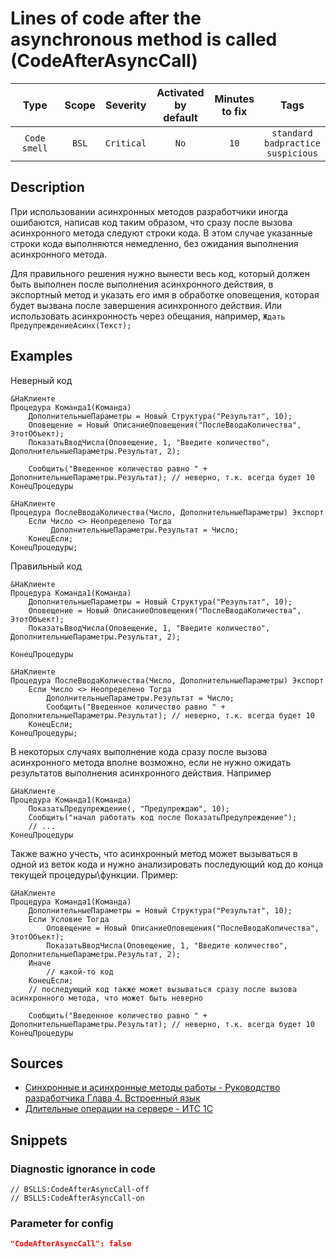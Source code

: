 # Lines of code after the asynchronous method is called (CodeAfterAsyncCall)

|     Type     | Scope |  Severity  |    Activated<br>by default    |    Minutes<br>to fix    |                          Tags                           |
|:------------:|:-----:|:----------:|:-----------------------------:|:-----------------------:|:-------------------------------------------------------:|
| `Code smell` | `BSL` | `Critical` |             `No`              |          `10`           |       `standard`<br>`badpractice`<br>`suspicious`       |

<!-- Блоки выше заполняются автоматически, не трогать -->
## Description
<!-- Описание диагностики заполняется вручную. Необходимо понятным языком описать смысл и схему работу -->
При использовании асинхронных методов разработчики иногда ошибаются, написав код таким образом, что сразу после вызова асинхронного метода следуют строки кода. В этом случае указанные строки кода выполняются немедленно, без ожидания выполнения асинхронного метода.

Для правильного решения нужно вынести весь код, который должен быть выполнен после выполнения асинхронного действия, в экспортный метод и указать его имя в обработке оповещения, которая будет вызвана после завершения асинхронного действия.
Или использовать асинхронность через обещания, например, `Ждать ПредупреждениеАсинх(Текст);`

## Examples
<!-- В данном разделе приводятся примеры, на которые диагностика срабатывает, а также можно привести пример, как можно исправить ситуацию -->

Неверный код
```bsl
&НаКлиенте
Процедура Команда1(Команда)
    ДополнительныеПараметры = Новый Структура("Результат", 10);
    Оповещение = Новый ОписаниеОповещения("ПослеВводаКоличества", ЭтотОбъект);
    ПоказатьВводЧисла(Оповещение, 1, "Введите количество", ДополнительныеПараметры.Результат, 2);

    Сообщить("Введенное количество равно " + ДополнительныеПараметры.Результат); // неверно, т.к. всегда будет 10
КонецПроцедуры

&НаКлиенте
Процедура ПослеВводаКоличества(Число, ДополнительныеПараметры) Экспорт
    Если Число <> Неопределено Тогда
         ДополнительныеПараметры.Результат = Число;
    КонецЕсли;
КонецПроцедуры;
```

Правильный код
```bsl
&НаКлиенте
Процедура Команда1(Команда)
    ДополнительныеПараметры = Новый Структура("Результат", 10);
    Оповещение = Новый ОписаниеОповещения("ПослеВводаКоличества", ЭтотОбъект);
    ПоказатьВводЧисла(Оповещение, 1, "Введите количество", ДополнительныеПараметры.Результат, 2);

КонецПроцедуры

&НаКлиенте
Процедура ПослеВводаКоличества(Число, ДополнительныеПараметры) Экспорт
    Если Число <> Неопределено Тогда
        ДополнительныеПараметры.Результат = Число;
        Сообщить("Введенное количество равно " + ДополнительныеПараметры.Результат); // неверно, т.к. всегда будет 10
    КонецЕсли;
КонецПроцедуры;
```

В некоторых случаях выполнение кода сразу после вызова асинхронного метода вполне возможно, если не нужно ожидать результатов выполнения асинхронного действия.
Например
```bsl
&НаКлиенте
Процедура Команда1(Команда)
	ПоказатьПредупреждение(, "Предупреждаю", 10);
	Сообщить("начал работать код после ПоказатьПредупреждение");
    // ...
КонецПроцедуры
```

Также важно учесть, что асинхронный метод может вызываться в одной из веток кода и нужно анализировать последующий код до конца текущей процедуры\функции.
Пример:
```bsl
&НаКлиенте
Процедура Команда1(Команда)
    ДополнительныеПараметры = Новый Структура("Результат", 10);
    Если Условие Тогда
        Оповещение = Новый ОписаниеОповещения("ПослеВводаКоличества", ЭтотОбъект);
        ПоказатьВводЧисла(Оповещение, 1, "Введите количество", ДополнительныеПараметры.Результат, 2);
    Иначе
        // какой-то код
    КонецЕсли;
    // последующий код также может вызываться сразу после вызова асинхронного метода, что может быть неверно

    Сообщить("Введенное количество равно " + ДополнительныеПараметры.Результат); // неверно, т.к. всегда будет 10
КонецПроцедуры
```

## Sources
<!-- Необходимо указывать ссылки на все источники, из которых почерпнута информация для создания диагностики -->
<!-- Примеры источников

* Источник: [Стандарт: Тексты модулей](https://its.1c.ru/db/v8std#content:456:hdoc)
* Полезная информация: [Отказ от использования модальных окон](https://its.1c.ru/db/metod8dev#content:5272:hdoc)
* Источник: [Cognitive complexity, ver. 1.4](https://www.sonarsource.com/docs/CognitiveComplexity.pdf) -->
- [Синхронные и асинхронные методы работы - Руководство разработчика Глава 4. Встроенный язык](https://its.1c.ru/db/v8319doc#bookmark:dev:TI000001505)
- [Длительные операции на сервере - ИТС 1С](https://its.1c.ru/db/v8std#content:642:hdoc)

## Snippets

<!-- Блоки ниже заполняются автоматически, не трогать -->
### Diagnostic ignorance in code

```bsl
// BSLLS:CodeAfterAsyncCall-off
// BSLLS:CodeAfterAsyncCall-on
```

### Parameter for config

```json
"CodeAfterAsyncCall": false
```
